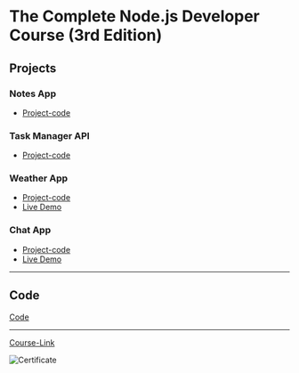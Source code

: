 # The Complete Node.js Developer Course (3rd Edition)
## Projects

### Notes App
- [Project-code](./Projects/Notes-App)
### Task Manager API
- [Project-code](./Projects/Task-Manager-API)
### Weather App
- [Project-code](./Projects/Weather-App/../../Code/Web-Server/)
- [Live Demo](https://web-server-05.herokuapp.com/)
### Chat App
- [Project-code](./Projects/Chat-App)
- [Live Demo]()

---
## Code
[Code](Code)

---
[Course-Link](https://www.udemy.com/course/the-complete-nodejs-developer-course-2/)<br>

![Certificate](https://via.placeholder.com/468x300?text=Certificate+Here)

